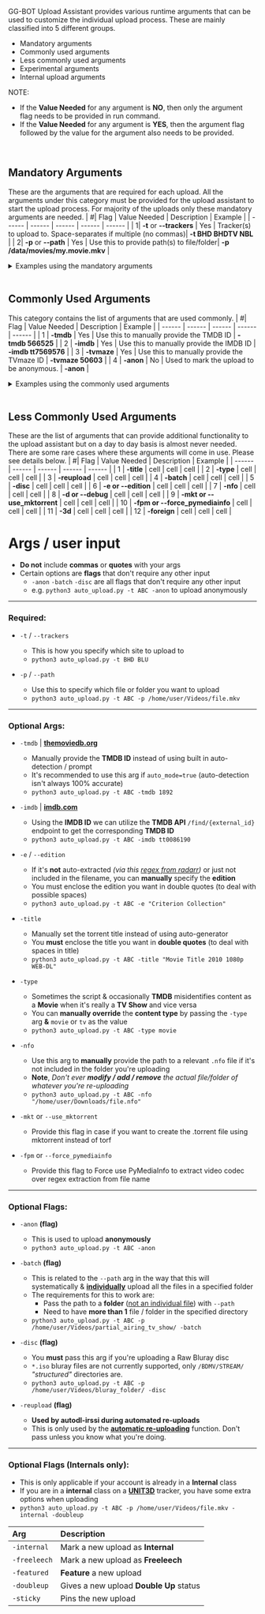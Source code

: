 GG-BOT Upload Assistant provides various runtime arguments that can be used to customize the individual upload process. These are mainly classified into 5 different groups.
- Mandatory arguments
- Commonly used arguments
- Less commonly used arguments
- Experimental arguments
- Internal upload arguments

NOTE: 
* If the **Value Needed** for any argument is **NO**, then only the argument flag needs to be provided in run command. 
* If the **Value Needed** for any argument is **YES**, then the argument flag followed by the value for the argument also needs to be provided. 

<br>

## Mandatory Arguments
These are the arguments that are required for each upload. All the arguments under this category must be provided for the upload assistant to start the upload process. For majority of the uploads only these mandatory arguments are needed.
| #| Flag | Value Needed | Description | Example |
| ------ | ------ | ------ | ------ | ------ |
| 1| **-t** or **--trackers** | Yes | Tracker(s) to upload to. Space-separates if multiple (no commas)| **-t BHD BHDTV NBL** |
| 2| **-p** or **--path** | Yes | Use this to provide path(s) to file/folder| **-p /data/movies/my.movie.mkv** |

<details><summary>Examples using the mandatory arguments</summary>

Upload a torrent to trackers ATH and BLU: The tracker acronyms **ATH** and **BLU** needs to be provided after mentioning the **-t** tag
```
docker run --rm -it --env-file config.env -v /movies:/movies noobmaster669/gg-bot-uploader:latest -t ATH BLU -p "/movies/my.movie.mkv"
```
or 
```
docker run --rm -it --env-file config.env -v /movies:/movies noobmaster669/gg-bot-uploader:latest --trackers ATH BLU -p "/movies/my.movie.mkv"
```

Upload a movie my.movie.new.mkv to tracker TSP: The file that needs the be uploads needs to be provided as the value for arguments -p. Please note that it is recommended to provide the --path arguments inside double quotes (") to accomodate for spaces and special characters.
```
docker run --rm -it --env-file config.env -v /movies:/movies noobmaster669/gg-bot-uploader:latest -t ATH BLU -p "/movies/my.movie.new.mkv"
```
or 
```
docker run --rm -it --env-file config.env -v /movies:/movies noobmaster669/gg-bot-uploader:latest --trackers ATH BLU --path "/movies/my.movie.mkv"
```
</details>

<br>

## Commonly Used Arguments
This category contains the list of arguments that are used commonly.
| #| Flag | Value Needed | Description | Example |
| ------ | ------ | ------ | ------ | ------ |
| 1 | **-tmdb** | Yes | Use this to manually provide the TMDB ID | **-tmdb 566525** |
| 2 | **-imdb** | Yes | Use this to manually provide the IMDB ID | **-imdb tt7569576** |
| 3 | **-tvmaze** | Yes | Use this to manually provide the TVmaze ID | **-tvmaze 50603** |
| 4 | **-anon** | No | Used to mark the upload to be anonymous. | **-anon** |
<details><summary>Examples using the commonly used arguments</summary>

Upload a show anonymously to trackers: THe **-anon** flag needs to be provided to the run command.
```
docker run --rm -it --env-file config.env -v /movies:/movies noobmaster669/gg-bot-uploader:latest -t BLU -p "/movies/my.movie.mkv" -anon
```

Specify the IMDB ID for an upload. If any of the imdb, tmdb or tvmaze ids are provided then the upload assistant will not search tmdb to find out the id, the user provided id will be used in the upload process. The below example shows providing the database ids as arguments to the run command.
```
docker run --rm -it --env-file config.env -v /movies:/movies noobmaster669/gg-bot-uploader:latest -t BLU -p "/movies/my.movie.mkv" -imdb tt10767168
```
```
docker run --rm -it --env-file config.env -v /movies:/movies noobmaster669/gg-bot-uploader:latest -t BLU -p "/movies/my.movie.mkv" -tmdb 617708
```
```
docker run --rm -it --env-file config.env -v /movies:/movies noobmaster669/gg-bot-uploader:latest -t BLU -p "/movies/my.tv.show.mkv" -tvmaze 50603
```
Please note that more than one id can be provided as the run arguments. In such cases the highest preference will be given to the IMDB ID, followed by TMDB ID and the lower priority id is TVmaze ID.
```
docker run --rm -it --env-file config.env -v /movies:/movies noobmaster669/gg-bot-uploader:latest -t BLU -p "/movies/my.movie.mkv" -imdb tt10767168 -tmdb 617708
```
</details>

<br>

## Less Commonly Used Arguments
These are the list of arguments that can provide additional functionality to the upload assistant but on a day to day basis is almost never needed.
There are some rare cases where these arguments will come in use. Please see details below.
| #| Flag | Value Needed | Description | Example |
| ------ | ------ | ------ | ------ | ------ |
| 1 | **-title** | cell | cell | cell |
| 2 | **-type** | cell | cell | cell |
| 3 | **-reupload** | cell | cell | cell |
| 4 | **-batch** | cell | cell | cell |
| 5 | **-disc** | cell | cell | cell |
| 6 | **-e or --edition** | cell | cell | cell |
| 7 | **-nfo** | cell | cell | cell |
| 8 | **-d or --debug** | cell | cell | cell |
| 9 | **-mkt or --use_mktorrent** | cell | cell | cell |
| 10 | **-fpm or --force_pymediainfo** | cell | cell | cell |
| 11 | **-3d** | cell | cell | cell |
| 12 | **-foreign** | cell | cell | cell |


# Args / user input
* **Do not** include **commas** or **quotes** with your args
* Certain options are **flags** that don't require any other input
  * `-anon` `-batch` `-disc` are all flags that don't require any other input
  * e.g. `python3 auto_upload.py -t ABC -anon` to upload anonymously
***
### Required:
* `-t` / `--trackers`
  * This is how you specify which site to upload to
  * `python3 auto_upload.py -t BHD BLU`
  

* `-p` / `--path`
  * Use this to specify which file or folder you want to upload
  * `python3 auto_upload.py -t ABC -p /home/user/Videos/file.mkv`

***

### Optional Args:
* `-tmdb` | [**themoviedb.org**](https://www.themoviedb.org/)
  * Manually provide the **TMDB ID** instead of using built in auto-detection / prompt
  * It's recommended to use this arg if `auto_mode=true` (auto-detection isn't always 100% accurate)
  * `python3 auto_upload.py -t ABC -tmdb 1892`
  

* `-imdb` | [**imdb.com**](https://www.imdb.com/)
  * Using the **IMDB ID** we can utilize the **TMDB API** `/find/{external_id}` endpoint to get the corresponding **TMDB ID**
  * `python3 auto_upload.py -t ABC -imdb tt0086190`
  

* `-e` / `--edition`
  * If it's **not** auto-extracted *(via this [regex from radarr](https://github.com/Radarr/Radarr/blob/5799b3dc4724dcc6f5f016e8ce4f57cc1939682b/src/NzbDrone.Core/Parser/Parser.cs#L21))* or just not included in the filename, you can **manually** specify the **edition**
  * You must enclose the edition you want in double quotes (to deal with possible spaces)
  * `python3 auto_upload.py -t ABC -e "Criterion Collection"`
  

* `-title`
  * Manually set the torrent title instead of using auto-generator
  * You **must** enclose the title you want in **double quotes** (to deal with spaces in title)
  * `python3 auto_upload.py -t ABC -title "Movie Title 2010 1080p WEB-DL"`
  

* `-type`
  * Sometimes the script & occasionally **TMDB** misidentifies content as a **Movie** when it's really a  **TV Show** and vice versa 
  * You can **manually override** the **content type** by passing the `-type` arg **&** `movie` or `tv` as the value
  * `python3 auto_upload.py -t ABC -type movie`
  

* `-nfo`
  * Use this arg to **manually** provide the path to a relevant `.nfo` file if it's not included in the folder you're uploading
  * **Note**, *Don't ever **modify / add / remove** the actual file/folder of whatever you're re-uploading*
  * `python3 auto_upload.py -t ABC -nfo "/home/user/Downloads/file.nfo"`
 
 
* `-mkt` or `--use_mktorrent`
  * Provide this flag in case if you want to create the .torrent file using mktorrent instead of torf


* `-fpm` or `--force_pymediainfo`
  * Provide this flag to Force use PyMediaInfo to extract video codec over regex extraction from file name
***

### Optional Flags:
* `-anon` **(flag)**
  * This is used to upload **anonymously**
  * `python3 auto_upload.py -t ABC -anon`
  

* `-batch` **(flag)**
  * This is related to the `--path` arg in the way that this will systematically & **<u>individually</u>** upload all the files in a specified folder
  * The requirements for this to work are:
    * Pass the path to a **folder** (<u>not an individual file</u>) with `--path`
    * Need to have **more than 1** file / folder in the specified directory
  * `python3 auto_upload.py -t ABC -p /home/user/Videos/partial_airing_tv_show/ -batch`

  
* `-disc` **(flag)**
  * You **must** pass this arg if you're uploading a Raw Bluray disc
  * `*.iso` bluray files are not currently supported, only `/BDMV/STREAM/` *"structured"* directories are. 
  * `python3 auto_upload.py -t ABC -p /home/user/Videos/bluray_folder/ -disc`
  

* `-reupload` **(flag)**
  * **Used by autodl-irssi during automated re-uploads**
  * This is only used by the **[automatic re-uploading](https://gitlab.com/NoobMaster669/gg-bot-upload-assistant/-/wikis/autodl-irssi-automatic-re-uploading)** function. Don't pass unless you know what you're doing.
  
***

### Optional Flags (Internals only):
* This is only applicable if your account is already in a **Internal** class
* If you are in a **internal** class on a **[UNIT3D](https://github.com/HDInnovations/UNIT3D-Community-Edition)** tracker, you have some extra options when uploading
* `python3 auto_upload.py -t ABC -p /home/user/Videos/file.mkv -internal -doubleup`

| Arg         | Description                             |
| :---------- | :-------------------------------------- |
| `-internal` | Mark a new upload as **Internal**       |
| `-freeleech`| Mark a new upload as **Freeleech**      |
| `-featured` | **Feature** a new upload                |
| `-doubleup` | Gives a new upload **Double Up** status |
| `-sticky`   | Pins the new upload                     |
